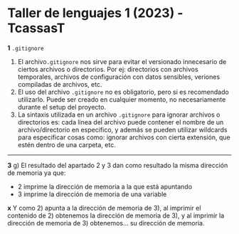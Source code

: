 # Taller de lenguajes 1 (2023) - TcassasT
**1** `.gitignore`
   1. El archivo`.gitignore` nos sirve para evitar el versionado innecesario de ciertos archivos o directorios. Por ej: directorios con archivos temporales, archivos de configuración con datos sensibles, veriones compiladas de archivos, etc.
   2. El uso del archivo `.gitignore` no es obligatorio, pero si es recomendado utilizarlo. Puede ser creado en cualquier momento, no necesariamente durante el setup del proyecto.
   3. La sintaxis utilizada en un archivo `.gitignore` para ignorar archivos o directorios es: cada linea del archivo puede contener el nombre de un archivo/directorio en especifico, y además se pueden utilizar wildcards para especificar cosas como: ignorar archivos con cierta extensión, que estén dentro de una carpeta, etc.
----------

**3** g) El resultado del apartado 2 y 3 dan como resultado la misma dirección de memoria ya que:
- 2 imprime la dirección de memoria a la que está apuntando
- 3 imprime la dirección de memoria de una variable

**x** Y como 2) apunta a la dirección de memoria de 3), al imprimir el contenido de 2) obtenemos la dirección de memoria de 3), y al imprimir la dirección de memoria de 3) obtenemos... su dirección de memoria.
